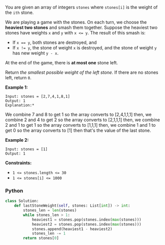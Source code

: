 You are given an array of integers  `stones`  where  `stones[i]`  is the weight of the  `ith`  stone.

We are playing a game with the stones. On each turn, we choose the  **heaviest two stones**  and smash them together. Suppose the heaviest two stones have weights  `x`  and  `y`  with  `x <= y`. The result of this smash is:

-   If  `x == y`, both stones are destroyed, and
-   If  `x != y`, the stone of weight  `x`  is destroyed, and the stone of weight  `y`  has new weight  `y - x`.

At the end of the game, there is  **at most one**  stone left.

Return  _the smallest possible weight of the left stone_. If there are no stones left, return  `0`.

**Example 1:**
```
Input: stones = [2,7,4,1,8,1]
Output: 1
Explanation:*
```
We combine 7 and 8 to get 1 so the array converts to [2,4,1,1,1] then,
we combine 2 and 4 to get 2 so the array converts to [2,1,1,1] then,
we combine 2 and 1 to get 1 so the array converts to [1,1,1] then,
we combine 1 and 1 to get 0 so the array converts to [1] then that's the value of the last stone.

**Example 2:**
```
Input: stones = [1]
Output: 1
```

**Constraints:**

-   `1 <= stones.length <= 30`
-   `1 <= stones[i] <= 1000`


### Python
```python
class Solution:
    def lastStoneWeight(self, stones: List[int]) -> int:
        stones_len = len(stones)
        while stones_len > 1:
            heaviest1 = stones.pop(stones.index(max(stones)))
            heaviest2 = stones.pop(stones.index(max(stones)))
            stones.append(heaviest1 - heaviest2)
            stones_len -= 1
        return stones[0]
```